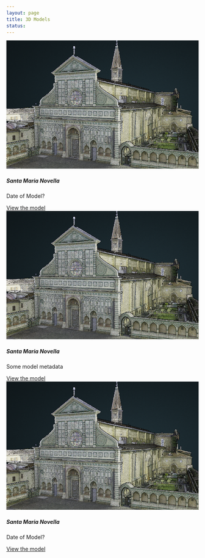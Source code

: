 ```yaml
---
layout: page
title: 3D Models
status:
---
```

<div class="row">
  <div class="col">
		<div class="card">
		  <img src="assets/images/model-card-smn.png" class="card-img-top" alt="screencap of the 3D model of Santa Maria Novella">
				  <div class="card-body">
				    <h5 class="card-title">Santa Maria Novella</h5>
				    <p class="card-text">Date of Model?</p>
				    <a href="https://3d.wlu.edu/v21/pages/SMN.html" class="btn btn-primary">View the model</a>
				  </div>
		</div>
	</div>
	  <div class="col">
		<div class="card">
		  <img src="assets/images/model-card-smn.png" class="card-img-top" alt="screencap of the 3D model of Santa Maria Novella">
				  <div class="card-body">
				    <h5 class="card-title">Santa Maria Novella</h5>
				    <p class="card-text">Some model metadata</p>
				    <a href="https://3d.wlu.edu/v21/pages/SMN.html" class="btn btn-primary">View the model</a>
				  </div>
		</div>
	</div>
	  <div class="col">
		<div class="card">
		  <img src="assets/images/model-card-smn.png" class="card-img-top" alt="screencap of the 3D model of Santa Maria Novella">
				  <div class="card-body">
				    <h5 class="card-title">Santa Maria Novella</h5>
				    <p class="card-text">Date of Model?</p>
				    <a href="https://3d.wlu.edu/v21/pages/SMN.html" class="btn btn-primary">View the model</a>
				  </div>
		</div>
	</div>

</div>



<!-- <section>
	<div class="row methodology">
		<article>
      <h2>Sketchfab Models</h2>
        <div class="sketchfab-embed-wrapper">
            <iframe title="A 3D model" width="100%" height="350" src="https://sketchfab.com/models/fa12a39bd6494f55806d143d9d594d08/embed" frameborder="0" allow="autoplay; fullscreen; vr" mozallowfullscreen="true" webkitallowfullscreen="true"></iframe>

<p style="font-size: 13px; font-weight: normal; margin: 5px; color: #4A4A4A;">
            <a href="https://sketchfab.com/3d-models/bardi-di-vernio-chapel-low-poly-fa12a39bd6494f55806d143d9d594d08?utm_medium=embed&utm_source=website&utm_campaign=share-popup" target="blank" style="font-weight: bold; color: #1CAAD9;">Bardi di Vernio Chapel Low Poly</a>
            by <a href="https://sketchfab.com/FLAW?utm_medium=embed&utm_source=website&utm_campaign=share-popup" target="blank" style="font-weight: bold; color: #1CAAD9;">Florence As It Was</a>
            on <a href="https://sketchfab.com?utm_medium=embed&utm_source=website&utm_campaign=share-popup" target="blank" style="font-weight: bold; color: #1CAAD9;">Sketchfab</a>
        </p>
        </div>
			<p>This is an example of one of our newer photogrammetric models on <a href="https://sketchfab.com/FLAW?utm_medium=embed&utm_source=website&utm_campaign=share-popup" target="blank">Sketchfab; click here to view more like it.</a> To navigate:</p>
			<ul>
				<li>Press the play button to load the model.</li>
				<li>Left click and drag on the model to rotate it.</li>
				<li>Right click and drag on the model to pan across it.</li>
				<li>Scroll to fly forward or backward through the model.</li>
				<li>Click on the arrows in the lower right corner to make the model full screen.</li>
				<li>Click the box in the lower left corner to visit the Sketchfab page.</li>
			</ul>
			<p>These photogrammetric models were assembled by taking hundreds of photos of buildings, artwork, or rooms and running them through a program that lets us view those spaces in high-detail 3D. Using this technology brings this art and architecture from Florence to viewers around the world, and gives us perspectives never possible until now - view the Bardi di Vernio's upper frescoes up close for the first time.</p>
			<p>You can view the rest of our collection on <a href="https://sketchfab.com/FLAW?utm_medium=embed&utm_source=website&utm_campaign=share-popup" target="blank">Sketchfab.</a></p>
		</article>
<article>
      <h2>Potree Pointcloud Models</h2>
	 <p>
  <a href="https://3d.wlu.edu/v21/pages/S_Croce_v20.html" title="Redirect to Santa Croce Model">
    <img class="image fit arch"  src="/assets/images/santa-croce-3d-page.png" alt="Santa Croce Model" />
  </a>
</p>
  <p style="font-size: 13px; font-weight: normal; margin: 5px;">
              <a href="https://3d.wlu.edu/v21/pages/S_Croce_v20.html" style="font-weight: bold;">Click on the image above to view the Santa Croce Point Cloud</a>
          </p>
			<p>Although we are still getting used to the software, this is an example of one of our point cloud models made using Potree. <b>Click <a href="https://3d.wlu.edu/v21/pages/S_Croce_v20.html" target="blank">here</a> to view a much larger version of this model.</b> To navigate:</p>
			<ul>
				<li>Click the box in the upper left corner to expand or hide the options bar.</li>
				<li>Left click and drag on the model to rotate it.</li>
				<li>Right click and drag on the model to pan across it.</li>
				<li>Scroll to zoom in or out of the point you are currently rotating around.</li>
			</ul>
			<p>Within the options bar on the left:</p>
			<ul>
				<li>Adjust the "point budget" slider to control how detailed the model is.</li>
				<li>Toggle "enable" under eye-dome-lighting to make the model a little sharper.</li>
				<li>Select "volume clip" under clipping to cut chunks away from the model.</li>
				<li>Full navigational options are located under navigation.</li>
				<li>Again, click <a href="https://3d.wlu.edu/v21/pages/S_Croce_v20.html" target="blank">here</a> to view a much larger version of this model.</li>
			</ul>	
		<p>These point cloud models were created by using a 360 degree laser scanner, which creates accurate models of their surroundings down to the millimeter. They're different from the photogrammetric model, such as the one on the left, because they don't make a solid model - they're composed of millions of colored points that only look solid when viewed from enough distance.</p>
			<p>You can view the rest of our growing collection <a href="http://3d.wlu.edu/model/" target="blank">here.</a></p>
</article>
  </div>
	<hr>
<div>				
<section>
	<article>
     <h2 style="text-align:center;">Pointcloud Tutorial</h2>
			<h3>To learn more about using our Pointcloud Models, click below for a YouTube tutorial on navigating the interface.</h3>
		<iframe width="100%" height="700" src="https://www.youtube.com/embed/xWqQ1-G3MvQ" title="YouTube video player" frameborder="0" allow="accelerometer; autoplay; clipboard-write; encrypted-media; gyroscope; picture-in-picture" allowfullscreen></iframe>

</article>
</section>
 </div>
-->
